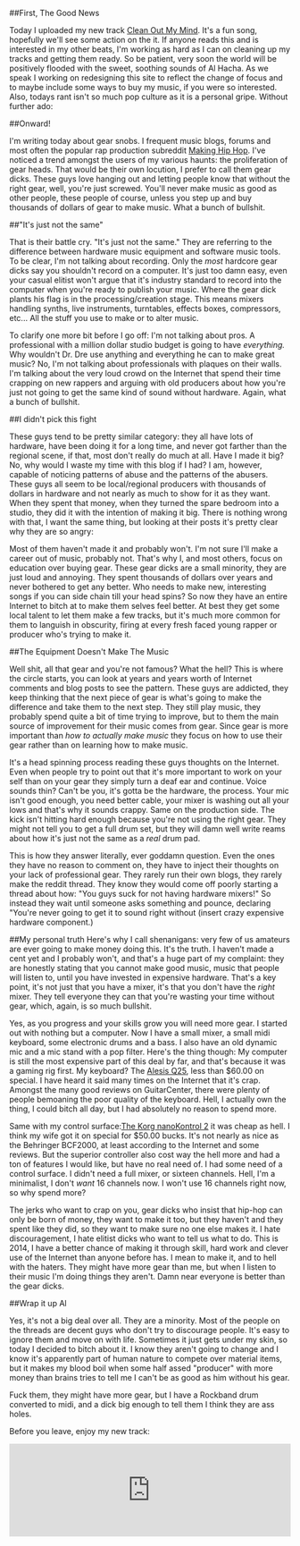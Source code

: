 <!-- 
.. link: 
.. description: 
.. tags: Blog, Update, rant, jerks, music
.. date: 2014/05/08 07:36:12
.. title: Missing The Point
.. slug: missing-the-point
-->

##First, The Good News

Today I uploaded my new track [Clean Out My Mind](https://soundcloud.com/al_hacha/clean-out-my-mind-1). It's a fun song, hopefully we'll see some action on the it. If anyone reads this and is interested in my other beats, I'm working as hard as I can on cleaning up my tracks and getting them ready. So be patient, very soon the world will be positively flooded with the sweet, soothing sounds of Al Hacha. As we speak I working on redesigning this site to reflect the change of focus and to maybe include some ways to buy my music, if you were so interested. Also, todays rant isn't so much pop culture as it is a personal gripe. Without further ado:

##Onward!

I'm writing today about gear snobs. I frequent music blogs, forums and most often the popular rap production subreddit [Making Hip Hop](www.reddit.com/r/makinghiphop). I've noticed a trend amongst the users of my various haunts: the proliferation of gear heads. That would be their own locution, I prefer to call them gear dicks. These guys love hanging out and letting people know that without the right gear, well, you're just screwed. You'll never make music as good as other people, these people of course, unless you step up and buy thousands of dollars of gear to make music. What a bunch of bullshit.

<!-- TEASER_END -->
 

##"It's just not the same"

That is their battle cry. "It's just not the same." They are referring to the difference between hardware music equipment and software music tools. To be clear, I'm not talking about recording. Only the *most* hardcore gear dicks say you shouldn't record on a computer. It's just too damn easy, even your casual elitist won't argue that it's industry standard to record into the computer when you're ready to publish your music. Where the gear dick plants his flag is in the processing/creation stage. This means mixers handling synths, live instruments, turntables, effects boxes, compressors, etc... All the stuff you use to make or to alter music. 

To clarify one more bit before I go off: I'm not talking about pros. A professional with a million dollar studio budget is going to have *everything.* Why wouldn't Dr. Dre use anything and everything he can to make great music? No, I'm not talking about professionals with plaques on their walls. I'm talking about the very loud crowd on the Internet that spend their time crapping on new rappers and arguing with old producers about how you're just not going to get the same kind of sound without hardware. Again, what a bunch of bullshit. 

##I didn't pick this fight  

These guys tend to be pretty similar category: they all have lots of hardware, have been doing it for a long time, and never got farther than the regional scene, if that, most don't really do much at all. Have I made it big? No, why would I waste my time with this blog if I had? I am, however, capable of noticing patterns of abuse and the patterns of the abusers. These guys all seem to be local/regional producers with thousands of dollars in hardware and not nearly as much to show for it as they want. When they spent that money, when they turned the spare bedroom into a studio, they did it with the intention of making it big. There is nothing wrong with that, I want the same thing, but looking at their posts it's pretty clear why they are so angry:

Most of them haven't made it and probably won't. I'm not sure I'll make a career out of music, probably not. That's why I, and  most others, focus on education over buying gear. These gear dicks are a small minority, they are just loud and annoying. They spent thousands of dollars over years and never bothered to get any better. Who needs to make new, interesting songs if you can side chain till your head spins? So now they have an entire Internet to bitch at to make them selves feel better. At best they get some local talent to let them make a few tracks, but it's much more common for them to languish in obscurity, firing at every fresh faced young rapper or producer who's trying to make it. 

##The Equipment Doesn't Make The Music

Well shit, all that gear and you're not famous? What the hell? This is where the circle starts, you can look at years and years worth of Internet comments and blog posts to see the pattern. These guys are addicted, they keep thinking that the next piece of gear is what's going to make the difference and take them to the next step. They still play music, they probably spend quite a bit of time trying to improve, but to them the main source of improvement for their music comes from gear. Since gear is more important than *how to actually make music* they focus on how to use their gear rather than on learning how to make music.  

It's a head spinning process reading these guys thoughts on the Internet. Even when people try to point out that it's more important to work on your self than on your gear they simply turn a deaf ear and continue. Voice sounds thin? Can't be you, it's gotta be the hardware, the process. Your mic isn't good enough, you need better cable, your mixer is washing out all your lows and that's why it sounds crappy. Same on the production side. The kick isn't hitting hard enough because you're not using the right gear. They might not tell you to get a full drum set, but they will damn well write reams about how it's just not the same as a *real* drum pad. 

This is how they answer literally, ever goddamn question. Even the ones they have no reason to comment on, they have to inject their thoughts on your lack of professional gear. They rarely run their own blogs, they rarely make the reddit thread. They know they would come off poorly starting a thread about how: "You guys suck for not having hardware mixers!" So instead they wait until someone asks something and pounce, declaring "You're never going to get it to sound right without (insert crazy expensive hardware component.) 

##My personal truth
Here's why I call shenanigans: very few of us amateurs are ever going to make money doing this. It's the truth. I haven't made a cent yet and I probably won't, and that's a huge part of my complaint: they are honestly stating that you cannot make good music, music that people will listen to, until you have invested in expensive hardware. That's a key point, it's not just that you have a mixer, it's that you don't have the *right* mixer. They tell everyone they can that you're wasting your time without gear, which, again, is so much bullshit.   

Yes, as you progress and your skills grow you will need more gear. I started out with nothing but a computer. Now I have a small mixer, a small midi keyboard, some electronic drums and a bass. I also have an old dynamic mic and a mic stand with a pop filter. Here's the thing though: My computer is still the most expensive part of this deal by far, and that's because it was a gaming rig first. My keyboard? The [Alesis Q25](http://www.alesis.com/q25), less than $60.00 on special. I have heard it said many times on the Internet that it's crap. Amongst the many good reviews on GuitarCenter, there were plenty of people bemoaning the poor quality of the keyboard. Hell, I actually own the thing, I could bitch all day, but I had absolutely no reason to spend more. 

Same with my control surface:[The Korg nanoKontrol 2](http://www.korg.com/us/products/controllers/nanokontrol2/) it was cheap as hell. I think my wife got it on special for $50.00 bucks. It's not nearly as nice as the Behringer BCF2000, at least according to the Internet and some reviews. But the superior controller also cost way the hell more and had a ton of features I would like, but have no real need of. I had some need of a control surface. I didn't need a full mixer, or sixteen channels. Hell, I'm a minimalist, I don't *want* 16 channels now. I won't use 16 channels right now, so why spend more?

The jerks who want to crap on you, gear dicks who insist that hip-hop can only be born of money, they want to make it too, but they haven't and they spent like they did, so they want to make sure no one else makes it. I hate discouragement, I hate elitist dicks who want to tell us what to do. This is 2014, I have a better chance of making it through skill, hard work and clever use of the Internet than anyone before has. I mean to make it, and to hell with the haters. They might have more gear than me, but when I listen to their music I'm doing things they aren't. Damn near everyone is better than the gear dicks. 

##Wrap it up Al

Yes, it's not a big deal over all. They are a minority. Most of the people on the threads are decent guys who don't try to discourage people. It's easy to ignore them and move on with life. Sometimes it just gets under my skin, so today I decided to bitch about it. I know they aren't going to change and I know it's apparently part of human nature to compete over material items, but it makes my blood boil when some half assed "producer" with more money than brains tries to tell me I can't be as good as him without his gear. 

Fuck them, they might have more gear, but I have a Rockband drum converted to midi, and a dick big enough to tell them I think they are ass holes. 

Before you leave, enjoy my new track:

<iframe width="100%" height="166" scrolling="no" frameborder="no" src="https://w.soundcloud.com/player/?url=https%3A//api.soundcloud.com/tracks/148542733&amp;color=ff5500&amp;auto_play=false&amp;hide_related=false&amp;show_artwork=true"></iframe>


